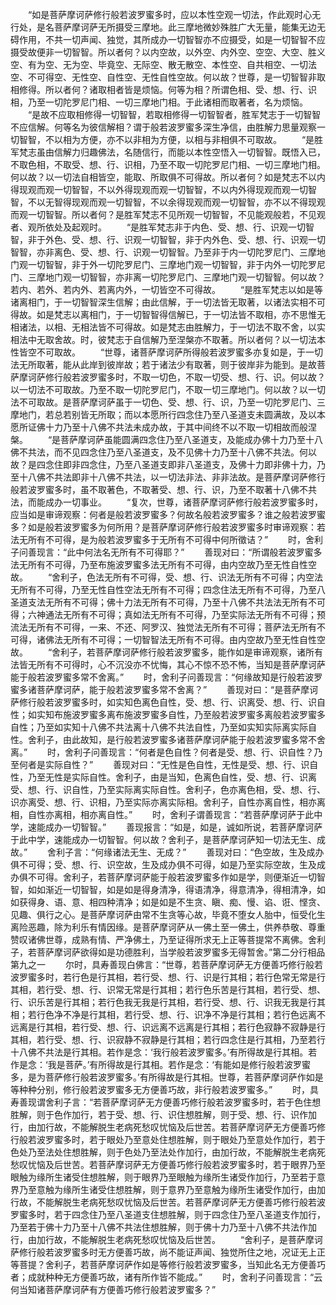 <!-- { "loadSidebar": true } -->
　　“如是菩萨摩诃萨修行般若波罗蜜多时，应以本性空观一切法，作此观时心无行处，是名菩萨摩诃萨无所摄受三摩地。此三摩地微妙殊胜广大无量，能集无边无碍作用，不共一切声闻、独觉，其所成办一切智智亦不应摄受，如是一切智智不应摄受故便非一切智智。所以者何？以内空故，以外空、内外空、空空、大空、胜义空、有为空、无为空、毕竟空、无际空、散无散空、本性空、自共相空、一切法空、不可得空、无性空、自性空、无性自性空故。何以故？世尊，是一切智智非取相修得。所以者何？诸取相者皆是烦恼。何等为相？所谓色相、受、想、行、识相，乃至一切陀罗尼门相、一切三摩地门相。于此诸相而取著者，名为烦恼。
　　“是故不应取相修得一切智智，若取相修得一切智智者，胜军梵志于一切智智不应信解。何等名为彼信解相？谓于般若波罗蜜多深生净信，由胜解力思量观察一切智智，不以相为方便，亦不以非相为方便，以相与非相俱不可取故。
　　“是胜军梵志虽由信解力归趣佛法，名随信行，而能以本性空悟入一切智智。既悟入已，不取色相，不取受、想、行、识相，乃至不取一切陀罗尼门相、一切三摩地门相。何以故？以一切法自相皆空，能取、所取俱不可得故。所以者何？如是梵志不以内得现观而观一切智智，不以外得现观而观一切智智，不以内外得现观而观一切智智，不以无智得现观而观一切智智，不以余得现观而观一切智智，亦不以不得现观而观一切智智。所以者何？是胜军梵志不见所观一切智智，不见能观般若，不见观者、观所依处及起观时。
　　“是胜军梵志非于内色、受、想、行、识观一切智智，非于外色、受、想、行、识观一切智智，非于内外色、受、想、行、识观一切智智，亦非离色、受、想、行、识观一切智智。乃至非于内一切陀罗尼门、三摩地门观一切智智，非于外一切陀罗尼门、三摩地门观一切智智，非于内外一切陀罗尼门、三摩地门观一切智智，亦非离一切陀罗尼门、三摩地门观一切智智。何以故？若内、若外、若内外、若离内外，一切皆空不可得故。
　　“是胜军梵志以如是等诸离相门，于一切智智深生信解；由此信解，于一切法皆无取著，以诸法实相不可得故。如是梵志以离相门，于一切智智得信解已，于一切法皆不取相，亦不思惟无相诸法，以相、无相法皆不可得故。如是梵志由胜解力，于一切法不取不舍，以实相法中无取舍故。时，彼梵志于自信解乃至涅槃亦不取著。所以者何？以一切法本性皆空不可取故。
　　“世尊，诸菩萨摩诃萨所得般若波罗蜜多亦复如是，于一切法无所取著，能从此岸到彼岸故；若于诸法少有取著，则于彼岸非为能到。是故菩萨摩诃萨修行般若波罗蜜多时，不取一切色，不取一切受、想、行、识。何以故？以一切法不可取故。乃至不取一切陀罗尼门，不取一切三摩地门。何以故？以一切法不可取故。是菩萨摩诃萨虽于一切色、受、想、行、识，乃至一切陀罗尼门、三摩地门，若总若别皆无所取；而以本愿所行四念住乃至八圣道支未圆满故，及以本愿所证佛十力乃至十八佛不共法未成办故，于其中间终不以不取一切相故而般涅槃。
　　“是菩萨摩诃萨虽能圆满四念住乃至八圣道支，及能成办佛十力乃至十八佛不共法，而不见四念住乃至八圣道支，及不见佛十力乃至十八佛不共法。何以故？是四念住即非四念住，乃至八圣道支即非八圣道支，及佛十力即非佛十力，乃至十八佛不共法即非十八佛不共法，以一切法非法、非非法故。是菩萨摩诃萨修行般若波罗蜜多时，虽不取著色，不取著受、想、行、识，乃至不取著十八佛不共法，而能成办一切事业。
　　“复次，世尊，诸菩萨摩诃萨修行般若波罗蜜多时，应当如是审谛观察：何者是般若波罗蜜多？何故名般若波罗蜜多？谁之般若波罗蜜多？如是般若波罗蜜多为何所用？是菩萨摩诃萨修行般若波罗蜜多时审谛观察：若法无所有不可得，是为般若波罗蜜多于无所有不可得中何所徵诘？”
　　时，舍利子问善现言：“此中何法名无所有不可得耶？”
　　善现对曰：“所谓般若波罗蜜多法无所有不可得，乃至布施波罗蜜多法无所有不可得，由内空故乃至无性自性空故。
　　“舍利子，色法无所有不可得，受、想、行、识法无所有不可得；内空法无所有不可得，乃至无性自性空法无所有不可得；四念住法无所有不可得，乃至八圣道支法无所有不可得；佛十力法无所有不可得，乃至十八佛不共法法无所有不可得；六神通法无所有不可得；真如法无所有不可得，乃至实际法无所有不可得；预流法无所有不可得，一来、不还、阿罗汉、独觉法无所有不可得；菩萨法无所有不可得，诸佛法无所有不可得；一切智智法无所有不可得。由内空故乃至无性自性空故。
　　“舍利子，若菩萨摩诃萨修行般若波罗蜜多，能作如是审谛观察，诸所有法皆无所有不可得时，心不沉没亦不忧悔，其心不惊不恐不怖，当知是菩萨摩诃萨能于般若波罗蜜多常不舍离。”
　　时，舍利子问善现言：“何缘故知是行般若波罗蜜多诸菩萨摩诃萨，能于般若波罗蜜多常不舍离？”
　　善现对曰：“是菩萨摩诃萨修行般若波罗蜜多时，如实知色离色自性，受、想、行、识离受、想、行、识自性；如实知布施波罗蜜多离布施波罗蜜多自性，乃至般若波罗蜜多离般若波罗蜜多自性；乃至如实知十八佛不共法离十八佛不共法自性，乃至如实知实际离实际自性。舍利子，由此故知，是行般若波罗蜜多诸菩萨摩诃萨能于般若波罗蜜多常不舍离。”
　　时，舍利子问善现言：“何者是色自性？何者是受、想、行、识自性？乃至何者是实际自性？”
　　善现对曰：“无性是色自性，无性是受、想、行、识自性，乃至无性是实际自性。舍利子，由是当知，色离色自性，受、想、行、识离受、想、行、识自性，乃至实际离实际自性。舍利子，色亦离色相，受、想、行、识亦离受、想、行、识相，乃至实际亦离实际相。舍利子，自性亦离自性，相亦离相，自性亦离相，相亦离自性。”
　　时，舍利子谓善现言：“若菩萨摩诃萨于此中学，速能成办一切智智。”
　　善现报言：“如是，如是，诚如所说，若菩萨摩诃萨于此中学，速能成办一切智智。何以故？舍利子，是菩萨摩诃萨知一切法无生、成故。”
　　舍利子言：“何缘诸法无生、无成？”
　　善现对曰：“色空故，生及成办俱不可得；受、想、行、识空故，生及成办俱不可得，如是乃至实际空故，生及成办俱不可得。舍利子，若菩萨摩诃萨能于般若波罗蜜多作如是学，则便渐近一切智智，如如渐近一切智智，如是如是得身清净，得语清净，得意清净，得相清净，如如获得身、语、意、相四种清净；如是如是不生贪、瞋、痴、慢、谄、诳、悭贪、见趣、俱行之心。是菩萨摩诃萨由常不生贪等心故，毕竟不堕女人胎中，恒受化生离险恶趣，除为利乐有情因缘。是菩萨摩诃萨从一佛土至一佛土，供养恭敬、尊重赞叹诸佛世尊，成熟有情、严净佛土，乃至证得所求无上正等菩提常不离佛。舍利子，若菩萨摩诃萨欲得如是功德胜利，当学般若波罗蜜多无得暂舍。”第二分行相品第九之一
　　尔时，具寿善现白佛言：“世尊，若菩萨摩诃萨无方便善巧修行般若波罗蜜多时，若行色是行其相，若行受、想、行、识是行其相；若行色常无常是行其相，若行受、想、行、识常无常是行其相；若行色乐苦是行其相，若行受、想、行、识乐苦是行其相；若行色我无我是行其相，若行受、想、行、识我无我是行其相；若行色净不净是行其相，若行受、想、行、识净不净是行其相；若行色远离不远离是行其相，若行受、想、行、识远离不远离是行其相；若行色寂静不寂静是行其相，若行受、想、行、识寂静不寂静是行其相；若行四念住是行其相，乃至若行十八佛不共法是行其相。若作是念：‘我行般若波罗蜜多。’有所得故是行其相。若作是念：‘我是菩萨。’有所得故是行其相。若作是念：‘有能如是修行般若波罗蜜多，是为菩萨修行般若波罗蜜多。’有所得故是行其相。世尊，若菩萨摩诃萨作如是等种种分别，修行般若波罗蜜多无方便善巧故，非行般若波罗蜜多。”
　　时，具寿善现谓舍利子言：“若菩萨摩诃萨无方便善巧修行般若波罗蜜多时，若于色住想胜解，则于色作加行，若于受、想、行、识住想胜解，则于受、想、行、识作加行，由加行故，不能解脱生老病死愁叹忧恼及后世苦。若菩萨摩诃萨无方便善巧修行般若波罗蜜多时，若于眼处乃至意处住想胜解，则于眼处乃至意处作加行，若于色处乃至法处住想胜解，则于色处乃至法处作加行，由加行故，不能解脱生老病死愁叹忧恼及后世苦。若菩萨摩诃萨无方便善巧修行般若波罗蜜多时，若于眼界乃至眼触为缘所生诸受住想胜解，则于眼界乃至眼触为缘所生诸受作加行，乃至若于意界乃至意触为缘所生诸受住想胜解，则于意界乃至意触为缘所生诸受作加行，由加行故，不能解脱生老病死愁叹忧恼及后世苦。若菩萨摩诃萨无方便善巧修行般若波罗蜜多时，若于四念住乃至八圣道支住想胜解，则于四念住乃至八圣道支作加行，乃至若于佛十力乃至十八佛不共法住想胜解，则于佛十力乃至十八佛不共法作加行，由加行故，不能解脱生老病死愁叹忧恼及后世苦。
　　“舍利子，是菩萨摩诃萨修行般若波罗蜜多时无方便善巧故，尚不能证声闻、独觉所住之地，况证无上正等菩提？舍利子，若菩萨摩诃萨作如是等修行般若波罗蜜多，当知此名无方便善巧者；成就种种无方便善巧故，诸有所作皆不能成。”
　　时，舍利子问善现言：“云何当知诸菩萨摩诃萨有方便善巧修行般若波罗蜜多？”
